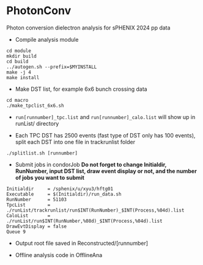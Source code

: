 # PhotonConv
Photon conversion dielectron analysis for sPHENIX 2024 pp data

- Compile analysis module
```
cd module
mkdir build
cd build
../autogen.sh --prefix=$MYINSTALL
make -j 4
make install
```

- Make DST list, for example 6x6 bunch crossing data
```
cd macro
./make_tpclist_6x6.sh
```

- `run[runnumber]_tpc.list` and `run[runnumber]_calo.list` will show up in runList/ directory

- Each TPC DST has 2500 events (fast type of DST only has 100 events), split each DST into one file in trackrunlist folder
```
./splitlist.sh [runnumber]
```

- Submit jobs in condorJob
**Do not forget to change Initialdir, RunNumber, input DST list, draw event display or not, and the number of jobs you want to submit**
```
Initialdir     = /sphenix/u/xyu3/hftg01
Executable     = $(Initialdir)/run_data.sh
RunNumber      = 51103
TpcList        = ./runList/trackrunlist/run$INT(RunNumber)_$INT(Process,%04d).list
CaloList       = ./runList/run$INT(RunNumber,%08d)_$INT(Process,%04d).list
DrawEvtDisplay = false
Queue 9
```

- Output root file saved in Reconstructed/[runnumber]

- Offline analysis code in OfflineAna
